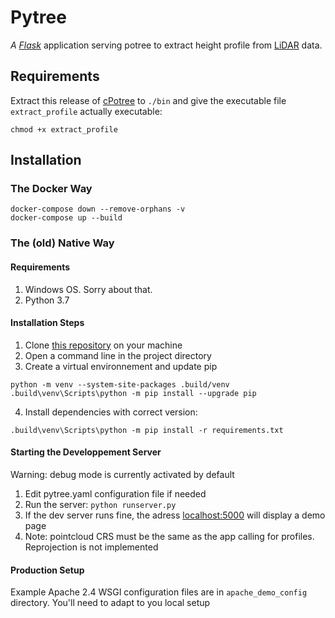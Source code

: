 # Pytree

_A [Flask](http://flask.pocoo.org/)_ application serving potree to extract
height profile from [LiDAR](https://en.wikipedia.org/wiki/Lidar) data.


## Requirements
Extract this release of [cPotree](https://github.com/potree/CPotree/releases/tag/0.2)
to `./bin` and give the executable file `extract_profile` actually executable:

```
chmod +x extract_profile
```


## Installation

### The Docker Way

```
docker-compose down --remove-orphans -v    
docker-compose up --build
```


### The (old) Native Way

#### Requirements

1. Windows OS. Sorry about that.
2. Python 3.7

#### Installation Steps

1. Clone [this repository]() on your machine
2. Open a command line in the project directory
3. Create a virtual environnement and update pip

```
python -m venv --system-site-packages .build/venv
.build\venv\Scripts\python -m pip install --upgrade pip
```

4. Install dependencies with correct version:

```
.build\venv\Scripts\python -m pip install -r requirements.txt
```

#### Starting the Developpement Server

Warning: debug mode is currently activated by default

1. Edit pytree.yaml configuration file if needed
2. Run the server: `python runserver.py`
3. If the dev server runs fine, the adress [localhost:5000](localhost:5000) will display a demo page
4. Note: pointcloud CRS must be the same as the app calling for profiles. Reprojection is not implemented

#### Production Setup

Example Apache 2.4 WSGI configuration files are in `apache_demo_config` directory.
You'll need to adapt to you local setup
